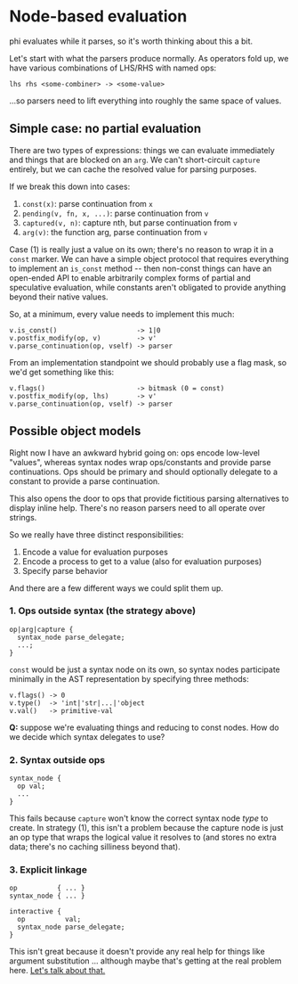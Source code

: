 # Node-based evaluation
phi evaluates while it parses, so it's worth thinking about this a bit.

Let's start with what the parsers produce normally. As operators fold up, we
have various combinations of LHS/RHS with named ops:

```
lhs rhs <some-combiner> -> <some-value>
```

...so parsers need to lift everything into roughly the same space of values.

## Simple case: no partial evaluation
There are two types of expressions: things we can evaluate immediately and
things that are blocked on an `arg`. We can't short-circuit `capture` entirely,
but we can cache the resolved value for parsing purposes.

If we break this down into cases:

1. `const(x)`: parse continuation from `x`
2. `pending(v, fn, x, ...)`: parse continuation from `v`
3. `captured(v, n)`: capture nth, but parse continuation from `v`
4. `arg(v)`: the function arg, parse continuation from `v`

Case (1) is really just a value on its own; there's no reason to wrap it in a
`const` marker. We can have a simple object protocol that requires everything to
implement an `is_const` method -- then non-const things can have an open-ended
API to enable arbitrarily complex forms of partial and speculative evaluation,
while constants aren't obligated to provide anything beyond their native values.

So, at a minimum, every value needs to implement this much:

```
v.is_const()                    -> 1|0
v.postfix_modify(op, v)         -> v'
v.parse_continuation(op, vself) -> parser
```

From an implementation standpoint we should probably use a flag mask, so we'd
get something like this:

```
v.flags()                       -> bitmask (0 = const)
v.postfix_modify(op, lhs)       -> v'
v.parse_continuation(op, vself) -> parser
```

## Possible object models
Right now I have an awkward hybrid going on: ops encode low-level "values",
whereas syntax nodes wrap ops/constants and provide parse continuations. Ops
should be primary and should optionally delegate to a constant to provide a
parse continuation.

This also opens the door to ops that provide fictitious parsing alternatives to
display inline help. There's no reason parsers need to all operate over strings.

So we really have three distinct responsibilities:

1. Encode a value for evaluation purposes
2. Encode a process to get to a value (also for evaluation purposes)
3. Specify parse behavior

And there are a few different ways we could split them up.

### 1. Ops outside syntax (the strategy above)
```
op|arg|capture {
  syntax_node parse_delegate;
  ...;
}
```

`const` would be just a syntax node on its own, so syntax nodes participate
minimally in the AST representation by specifying three methods:

```
v.flags() -> 0
v.type()  -> 'int|'str|...|'object
v.val()   -> primitive-val
```

**Q:** suppose we're evaluating things and reducing to const nodes. How do we
decide which syntax delegates to use?

### 2. Syntax outside ops
```
syntax_node {
  op val;
  ...
}
```

This fails because `capture` won't know the correct syntax node _type_ to
create. In strategy (1), this isn't a problem because the capture node is just
an op type that wraps the logical value it resolves to (and stores no extra
data; there's no caching silliness beyond that).

### 3. Explicit linkage
```
op          { ... }
syntax_node { ... }

interactive {
  op          val;
  syntax_node parse_delegate;
}
```

This isn't great because it doesn't provide any real help for things like
argument substitution ... although maybe that's getting at the real problem
here. [Let's talk about that.](dialects.md)
